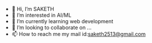 - 👋 Hi, I’m SAKETH
- 👀 I’m interested in AI/ML
- 🌱 I’m currently learning web development 
- 💞️ I’m looking to collaborate on ...
- 📫 How to reach me my mail id:saketh2513@gmail.com

<!---
saketh2513/saketh2513 is a ✨ special ✨ repository because its `README.md` (this file) appears on your GitHub profile.
You can click the Preview link to take a look at your changes.
--->
